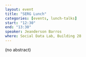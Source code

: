 ```yaml
---
layout: event
title: "SERG Lunch"
categories: [events, lunch-talks]
start: "12:30"
end: "13:30"
speaker: Jeanderson Barros
where: Social Data Lab, Building 28
---
```


(no abstract)
